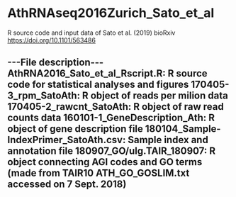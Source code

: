 # AthRNAseq2016Zurich_Sato_et_al
R source code and input data of Sato et al. (2019) bioRxiv https://doi.org/10.1101/563486

---File description---
AthRNA2016_Sato_et_al_Rscript.R: R source code for statistical analyses and figures
170405-3_rpm_SatoAth: R object of reads per milion data
170405-2_rawcnt_SatoAth: R object of raw read counts data
160101-1_GeneDescription_Ath: R object of gene description file
180104_Sample-IndexPrimer_SatoAth.csv: Sample index and annotation file
180907_GO/ulg.TAIR_180907: R object connecting AGI codes and GO terms (made from TAIR10 ATH_GO_GOSLIM.txt accessed on 7 Sept. 2018)
----------------------
